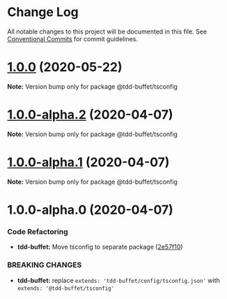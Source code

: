 # Change Log

All notable changes to this project will be documented in this file.
See [Conventional Commits](https://conventionalcommits.org) for commit guidelines.

# [1.0.0](https://github.com/NiGhTTraX/tdd-buffet/compare/@tdd-buffet/tsconfig@1.0.0-alpha.2...@tdd-buffet/tsconfig@1.0.0) (2020-05-22)

**Note:** Version bump only for package @tdd-buffet/tsconfig





# [1.0.0-alpha.2](https://github.com/NiGhTTraX/tdd-buffet/compare/@tdd-buffet/tsconfig@1.0.0-alpha.1...@tdd-buffet/tsconfig@1.0.0-alpha.2) (2020-04-07)

**Note:** Version bump only for package @tdd-buffet/tsconfig





# [1.0.0-alpha.1](https://github.com/NiGhTTraX/tdd-buffet/compare/@tdd-buffet/tsconfig@1.0.0-alpha.0...@tdd-buffet/tsconfig@1.0.0-alpha.1) (2020-04-07)

**Note:** Version bump only for package @tdd-buffet/tsconfig





# 1.0.0-alpha.0 (2020-04-07)


### Code Refactoring

* **tdd-buffet:** Move tsconfig to separate package ([2e57f10](https://github.com/NiGhTTraX/tdd-buffet/commit/2e57f10))


### BREAKING CHANGES

* **tdd-buffet:** replace `extends: 'tdd-buffet/config/tsconfig.json'` with
`extends: '@tdd-buffet/tsconfig'`
